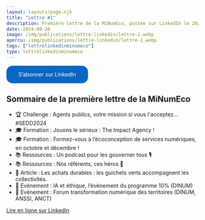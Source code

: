```yaml
---
layout: layouts/page.njk
title: "Lettre #1"
description: Première lettre de la MiNumEco, postée sur LinkedIn le 20/09/2024
date: 2024-09-20
image: /img/publications/lettre-linkedin/lettre-1.webp
apercu: /img/publications/lettre-linkedin/lettre-1.webp
tags: ["lettrelinkedinminumeco"]
type: lettrelinkedinminumeco
---
```

<!-- bouton d'inscription sur linkedIn -->

<style>
      .libutton {
        display: flex;
        flex-direction: column;
        justify-content: center;
        padding: 7px;
        text-align: center;
        outline: none;
        text-decoration: none !important;
        color: #ffffff !important;
        width: 200px;
        height: 32px;
        border-radius: 16px;
        background-color: #0A66C2;
        font-family: "SF Pro Text", Helvetica, sans-serif;
      }
    </style>
<a class="libutton" href="https://www.linkedin.com/build-relation/newsletter-follow?entityUrn=7242864226900279296" target="_blank">S’abonner sur LinkedIn</a>

## Sommaire de la première lettre de la MiNumEco

* 🏆 Challenge : Agents publics, votre mission si vous l'acceptez… #SEDD2024
* 🎓 Formation : Jouons le sérieux : The Impact Agency !
* 🎓 Formation : Formez-vous à l’écoconception de services numériques, en octobre et décembre !
* 📚 Ressources : Un podcast pour les gouverner tous 🎙️
* 📚 Ressources : Nos référents, ces héros 🦸
* 📰 Article : Les achats durables : les guichets verts accompagnent les collectivités.
* 📅 Evénement : IA et éthique, l’événement du programme 10% (DINUM)
* 📅 Evénement : Forum transformation numérique des territoires (DINUM, ANSSI, ANCT)

[Lire en ligne sur LinkedIn](https://www.linkedin.com/pulse/1-la-lettre-de-minumeco-mission-interministerielle-numeriq-kcxve/?trackingId=QUjXCwQESIOdOUN8B%2FZ46w%3D%3D)
